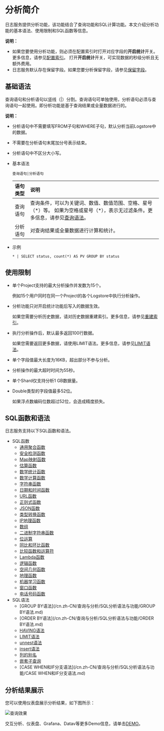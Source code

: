 # 分析简介

日志服务提供分析功能，该功能结合了查询功能和SQL计算功能。本文介绍分析功能的基本语法、使用限制和SQL函数等信息。

**说明：**

-   如果您要使用分析功能，则必须在配置索引时打开对应字段的**开启统计**开关。更多信息，请参见[配置索引](/cn.zh-CN/查询与分析/配置索引.md)。 打开**开启统计**开关，可实现数据的秒级分析且无额外费用。
-   日志服务默认存在保留字段。如果您要分析保留字段，请参见[保留字段](/cn.zh-CN/产品简介/限制说明/保留字段.md)。

## 基础语法

查询语句和分析语句以竖线（\|）分割。查询语句可单独使用，分析语句必须与查询语句一起使用。即分析功能是基于查询结果或全量数据进行的。

**说明：**

-   分析语句中不需要填写FROM子句和WHERE子句，默认分析当前Logstore中的数据。
-   不需要在分析语句末尾加分号表示结束。
-   分析语句中不区分大小写。

-   基本语法

    ```
    查询语句|分析语句
    ```

    |语句类型|说明|
    |:---|:-|
    |查询语句|查询条件，可以为关键词、数值、数值范围、空格、星号（\*）等。 如果为空格或星号（\*），表示无过滤条件。更多信息，请参见[查询语法](/cn.zh-CN/查询与分析/查询语法与功能/查询语法.md)。 |
    |分析语句|对查询结果或全量数据进行计算和统计。|

-   示例

    ```
    * | SELECT status, count(*) AS PV GROUP BY status
    ```


## 使用限制

-   单个Project支持的最大分析操作并发数为15个。

    例如15个用户同时在同一个Project的各个Logstore中执行分析操作。

-   分析功能只对开启统计功能后写入的数据生效。

    如果您需要分析历史数据，请对历史数据重建索引。更多信息，请参见[重建索引](/cn.zh-CN/查询与分析/查询语法与功能/重建索引.md)。

-   执行分析操作后，默认最多返回100行数据。

    如果您需要返回更多数据，请使用LIMIT语法。更多信息，请参见[LIMIT语法](/cn.zh-CN/查询与分析/SQL分析语法与功能/LIMIT语法.md)。

-   单个字段值最大长度为16KB，超出部分不参与分析。
-   分析操作的最大超时时间为55秒。
-   单个Shard仅支持分析1 GB数据量。
-   Double类型的字段值最多52位。

    如果浮点数编码位数超过52位，会造成精度损失。


## SQL函数和语法

日志服务支持以下SQL函数和语法。

-   SQL函数
    -   [通用聚合函数](/cn.zh-CN/查询与分析/SQL分析语法与功能/通用聚合函数.md)
    -   [安全检测函数](/cn.zh-CN/查询与分析/SQL分析语法与功能/安全检测函数.md)
    -   [Map映射函数](/cn.zh-CN/查询与分析/SQL分析语法与功能/Map映射函数.md)
    -   [估算函数](/cn.zh-CN/查询与分析/SQL分析语法与功能/估算函数.md)
    -   [数学统计函数](/cn.zh-CN/查询与分析/SQL分析语法与功能/数学统计函数.md)
    -   [数学计算函数](/cn.zh-CN/查询与分析/SQL分析语法与功能/数学计算函数.md)
    -   [字符串函数](/cn.zh-CN/查询与分析/SQL分析语法与功能/字符串函数.md)
    -   [日期和时间函数](/cn.zh-CN/查询与分析/SQL分析语法与功能/日期和时间函数.md)
    -   [URL函数](/cn.zh-CN/查询与分析/SQL分析语法与功能/URL函数.md)
    -   [正则式函数](/cn.zh-CN/查询与分析/SQL分析语法与功能/正则式函数.md)
    -   [JSON函数](/cn.zh-CN/查询与分析/SQL分析语法与功能/JSON函数.md)
    -   [类型转换函数](/cn.zh-CN/查询与分析/SQL分析语法与功能/类型转换函数.md)
    -   [IP地理函数](/cn.zh-CN/查询与分析/SQL分析语法与功能/IP地理函数.md)
    -   [数组](/cn.zh-CN/查询与分析/SQL分析语法与功能/数组.md)
    -   [二进制字符串函数](/cn.zh-CN/查询与分析/SQL分析语法与功能/二进制字符串函数.md)
    -   [位运算](/cn.zh-CN/查询与分析/SQL分析语法与功能/位运算.md)
    -   [同比和环比函数](/cn.zh-CN/查询与分析/SQL分析语法与功能/同比和环比函数.md)
    -   [比较函数和运算符](/cn.zh-CN/查询与分析/SQL分析语法与功能/比较函数和运算符.md)
    -   [Lambda函数](/cn.zh-CN/查询与分析/SQL分析语法与功能/Lambda函数.md)
    -   [逻辑函数](/cn.zh-CN/查询与分析/SQL分析语法与功能/逻辑函数.md)
    -   [空间几何函数](/cn.zh-CN/查询与分析/SQL分析语法与功能/空间几何函数.md)
    -   [地理函数](/cn.zh-CN/查询与分析/SQL分析语法与功能/地理函数.md)
    -   [机器学习函数](/cn.zh-CN/查询与分析/机器学习语法与函数/概述.md)
    -   [窗口函数](/cn.zh-CN/查询与分析/SQL分析语法与功能/窗口函数.md)
    -   [电话号码函数](/cn.zh-CN/查询与分析/SQL分析语法与功能/电话号码函数.md)
-   SQL语法
    -   [GROUP BY语法](/cn.zh-CN/查询与分析/SQL分析语法与功能/GROUP BY语法.md)
    -   [ORDER BY语法](/cn.zh-CN/查询与分析/SQL分析语法与功能/ORDER BY语法.md)
    -   [HAVING语法](/cn.zh-CN/查询与分析/SQL分析语法与功能/HAVING语法.md)
    -   [LIMIT语法](/cn.zh-CN/查询与分析/SQL分析语法与功能/LIMIT语法.md)
    -   [unnest语法](/cn.zh-CN/查询与分析/SQL分析语法与功能/unnest语法.md)
    -   [insert语法](/cn.zh-CN/查询与分析/SQL分析语法与功能/insert语法.md)
    -   [列的别名](/cn.zh-CN/查询与分析/SQL分析语法与功能/列的别名.md)
    -   [嵌套子查询](/cn.zh-CN/查询与分析/SQL分析语法与功能/嵌套子查询.md)
    -   [CASE WHEN和IF分支语法](/cn.zh-CN/查询与分析/SQL分析语法与功能/CASE WHEN和IF分支语法.md)

## 分析结果展示

您可以使用仪表盘展示分析结果，如下图所示：

![查询效果](https://static-aliyun-doc.oss-accelerate.aliyuncs.com/assets/img/zh-CN/4764152161/p7348.png)

交互分析、仪表盘、Grafana、Datav等更多Demo信息，请单击[DEMO](http://logdemo.oss-cn-beijing.aliyuncs.com/)。

